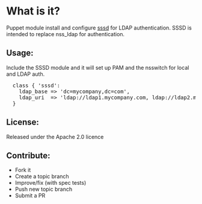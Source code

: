 What is it?
===========

Puppet module install and configure [sssd](https://fedorahosted.org/sssd/) for LDAP authentication.  SSSD is
intended to replace nss_ldap for authentication.

Usage:
------

Include the SSSD module and it will set up PAM and the nsswitch for local and LDAP auth.

<pre>
  class { 'sssd':
    ldap_base => 'dc=mycompany,dc=com',
    ldap_uri  => 'ldap://ldap1.mycompany.com, ldap://ldap2.mycompany.com',
  }
</pre>


License:
--------
Released under the Apache 2.0 licence

Contribute:
-----------
* Fork it
* Create a topic branch
* Improve/fix (with spec tests)
* Push new topic branch
* Submit a PR
